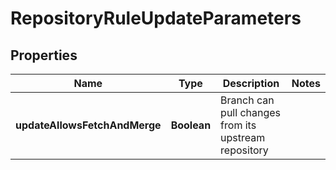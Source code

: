 

# RepositoryRuleUpdateParameters


## Properties

| Name | Type | Description | Notes |
|------------ | ------------- | ------------- | -------------|
|**updateAllowsFetchAndMerge** | **Boolean** | Branch can pull changes from its upstream repository |  |



